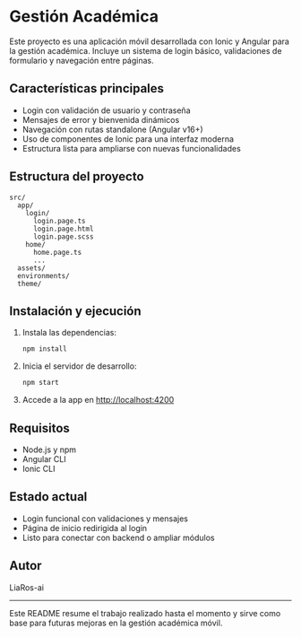 # Gestión Académica

Este proyecto es una aplicación móvil desarrollada con Ionic y Angular para la gestión académica. Incluye un sistema de login básico, validaciones de formulario y navegación entre páginas.

## Características principales
- Login con validación de usuario y contraseña
- Mensajes de error y bienvenida dinámicos
- Navegación con rutas standalone (Angular v16+)
- Uso de componentes de Ionic para una interfaz moderna
- Estructura lista para ampliarse con nuevas funcionalidades

## Estructura del proyecto
```
src/
  app/
    login/
      login.page.ts
      login.page.html
      login.page.scss
    home/
      home.page.ts
      ...
  assets/
  environments/
  theme/
```

## Instalación y ejecución
1. Instala las dependencias:
   ```bash
   npm install
   ```
2. Inicia el servidor de desarrollo:
   ```bash
   npm start
   ```
3. Accede a la app en [http://localhost:4200](http://localhost:4200)

## Requisitos
- Node.js y npm
- Angular CLI
- Ionic CLI

## Estado actual
- Login funcional con validaciones y mensajes
- Página de inicio redirigida al login
- Listo para conectar con backend o ampliar módulos

## Autor
LiaRos-ai

---
Este README resume el trabajo realizado hasta el momento y sirve como base para futuras mejoras en la gestión académica móvil.
